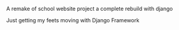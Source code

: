 A remake of school website project a complete rebuild with django


Just getting my feets moving with Django Framework
